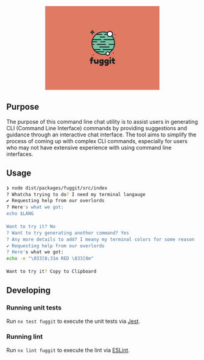 <p align="center">
  <img width="300" height="220" src="./fuggit.png">
</p>

## Purpose 

The purpose of this command line chat utility is to assist users in generating CLI (Command Line Interface) commands by providing suggestions and guidance through an interactive chat interface. The tool aims to simplify the process of coming up with complex CLI commands, especially for users who may not have extensive experience with using command line interfaces.

## Usage 

``` sh
❯ node dist/packages/fuggit/src/index
? Whatcha trying to do? I need my terminal langauge
✔ Requesting help from our overlords
? Here's what we got:
echo $LANG

Want to try it? No
? Want to try generating another command? Yes
? Any more details to add? I meany my terminal colors for some reason
✔ Requesting help from our overlords
? Here's what we got:
echo -e "\033[0;31m RED \033[0m"

Want to try it? Copy to Clipboard
```

## Developing

### Running unit tests

Run `nx test fuggit` to execute the unit tests via [Jest](https://jestjs.io).

### Running lint

Run `nx lint fuggit` to execute the lint via [ESLint](https://eslint.org/).

